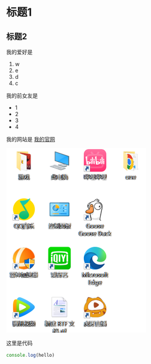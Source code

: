 # 标题1

## 标题2

我的爱好是

1. w
2. e
3. d
4. c

我的前女友是

* 1
* 2
* 3
* 4

我的网站是 [我的官网](https://www.baidu.com/?tn=02003390_hao_pg)

![一张图片](1.png)

这里是代码

```javascript
console.log(hello)